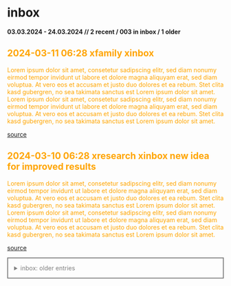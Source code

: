 # inbox
**03.03.2024 - 24.03.2024  //  2 recent / 003 in inbox / 1 older**

<div style="color:orange">

## 2024-03-11 06:28 xfamily xinbox
Lorem ipsum dolor sit amet, consetetur sadipscing elitr, sed diam nonumy eirmod tempor invidunt ut labore et dolore magna aliquyam erat, sed diam voluptua. At vero eos et accusam et justo duo dolores et ea rebum. Stet clita kasd gubergren, no sea takimata sanctus est Lorem ipsum dolor sit amet. Lorem ipsum dolor sit amet, consetetur sadipscing elitr, sed diam nonumy eirmod tempor invidunt ut labore et dolore magna aliquyam erat, sed diam voluptua. At vero eos et accusam et justo duo dolores et ea rebum. Stet clita kasd gubergren, no sea takimata sanctus est Lorem ipsum dolor sit amet.


[source](/journal/2024-Q1.md#L29)

</div>

<div style="color:orange">

## 2024-03-10 06:28 xresearch xinbox new idea for improved results
Lorem ipsum dolor sit amet, consetetur sadipscing elitr, sed diam nonumy eirmod tempor invidunt ut labore et dolore magna aliquyam erat, sed diam voluptua. At vero eos et accusam et justo duo dolores et ea rebum. Stet clita kasd gubergren, no sea takimata sanctus est Lorem ipsum dolor sit amet. Lorem ipsum dolor sit amet, consetetur sadipscing elitr, sed diam nonumy eirmod tempor invidunt ut labore et dolore magna aliquyam erat, sed diam voluptua. At vero eos et accusam et justo duo dolores et ea rebum. Stet clita kasd gubergren, no sea takimata sanctus est Lorem ipsum dolor sit amet.


[source](/journal/2024-Q1.md#L23)

</div>

<details style="color:gray; border:2px solid; padding: 1em">
  <summary>inbox: older entries</summary>

<div style="color:orange">

## 20240203 xinbox meeting with boss
- important things to do:
  - write technical concept for requirements engineering
  - send mail to Robert


[source](/journal/2024-Q1.md#L6)

</div>

</details>

